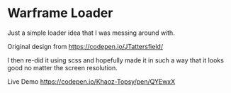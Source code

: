 # Warframe Loader
Just a simple loader idea that I was messing around with.

Original design from https://codepen.io/JTattersfield/

I then re-did it using scss and hopefully made it in such a way that it looks good no matter the screen resolution.

Live Demo https://codepen.io/Khaoz-Topsy/pen/QYEwxX